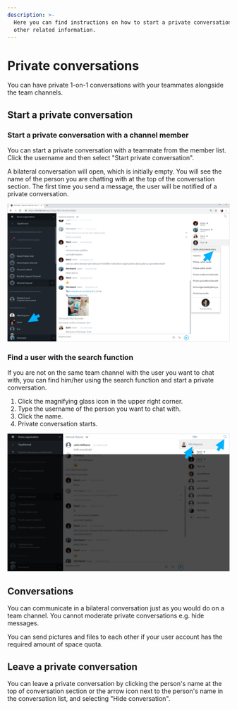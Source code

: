 ```yaml
---
description: >-
  Here you can find instructions on how to start a private conversation and
  other related information.
---
```


# Private conversations

You can have private 1-on-1 conversations with your teammates alongside the team channels.

## Start a private conversation

### Start a private conversation with a channel member

You can start a private conversation with a teammate from the member list. Click the username and then select "Start private conversation".

A bilateral conversation will open, which is initially empty. You will see the name of the person you are chatting with at the top of the conversation section. The first time you send a message, the user will be notified of a private conversation.

![Start a private conversation through the channel member list](../.gitbook/assets/team-start-private%20%281%29.png)

### Find a user with the search function

If you are not on the same team channel with the user you want to chat with, you can find him/her using the search function and start a private conversation.

1. Click the magnifying glass icon in the upper right corner.
2. Type the username of the person you want to chat with.
3. Click the name.
4. Private conversation starts.

![Find a user with the search function](../.gitbook/assets/search.png)

## Conversations

You can communicate in a bilateral conversation just as you would do on a team channel. You cannot moderate private conversations e.g. hide messages.

You can send pictures and files to each other if your user account has the required amount of space quota.

## Leave a private conversation

You can leave a private conversation by clicking the person's name at the top of conversation section or the arrow icon next to the person's name in the conversation list, and selecting "Hide conversation".

